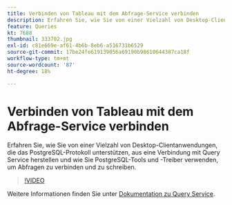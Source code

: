 ```yaml
---
title: Verbinden von Tableau mit dem Abfrage-Service verbinden
description: Erfahren Sie, wie Sie von einer Vielzahl von Desktop-Clientanwendungen, die das PostgreSQL-Protokoll unterstützen, aus eine Verbindung mit Query Service herstellen und wie Sie PostgreSQL-Tools und -Treiber verwenden, um Abfragen zu verbinden und zu schreiben.
feature: Queries
kt: 7688
thumbnail: 333702.jpg
exl-id: c81e669e-af61-4b6b-8eb6-a516731b6529
source-git-commit: 17be24fe619139056a69190b98610644387ca18f
workflow-type: tm+mt
source-wordcount: '87'
ht-degree: 18%

---
```


# Verbinden von Tableau mit dem Abfrage-Service verbinden

Erfahren Sie, wie Sie von einer Vielzahl von Desktop-Clientanwendungen, die das PostgreSQL-Protokoll unterstützen, aus eine Verbindung mit Query Service herstellen und wie Sie PostgreSQL-Tools und -Treiber verwenden, um Abfragen zu verbinden und zu schreiben.

>[!VIDEO](https://video.tv.adobe.com/v/333702?quality=12&learn=on)

Weitere Informationen finden Sie unter [Dokumentation zu Query Service](https://experienceleague.adobe.com/docs/experience-platform/query/home.html?lang=de).
